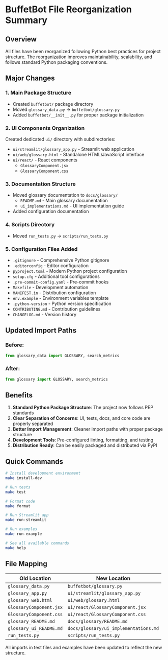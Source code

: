 # BuffetBot File Reorganization Summary

## Overview

All files have been reorganized following Python best practices for project structure. The reorganization improves maintainability, scalability, and follows standard Python packaging conventions.

## Major Changes

### 1. Main Package Structure
- Created `buffetbot/` package directory
- Moved `glossary_data.py` → `buffetbot/glossary.py`
- Added `buffetbot/__init__.py` for proper package initialization

### 2. UI Components Organization
Created dedicated `ui/` directory with subdirectories:
- `ui/streamlit/glossary_app.py` - Streamlit web application
- `ui/web/glossary.html` - Standalone HTML/JavaScript interface
- `ui/react/` - React components
  - `GlossaryComponent.jsx`
  - `GlossaryComponent.css`

### 3. Documentation Structure
- Moved glossary documentation to `docs/glossary/`
  - `README.md` - Main glossary documentation
  - `ui_implementations.md` - UI implementation guide
- Added configuration documentation

### 4. Scripts Directory
- Moved `run_tests.py` → `scripts/run_tests.py`

### 5. Configuration Files Added
- `.gitignore` - Comprehensive Python gitignore
- `.editorconfig` - Editor configuration
- `pyproject.toml` - Modern Python project configuration
- `setup.cfg` - Additional tool configurations
- `.pre-commit-config.yaml` - Pre-commit hooks
- `Makefile` - Development automation
- `MANIFEST.in` - Distribution configuration
- `env.example` - Environment variables template
- `.python-version` - Python version specification
- `CONTRIBUTING.md` - Contribution guidelines
- `CHANGELOG.md` - Version history

## Updated Import Paths

### Before:
```python
from glossary_data import GLOSSARY, search_metrics
```

### After:
```python
from glossary import GLOSSARY, search_metrics
```

## Benefits

1. **Standard Python Package Structure**: The project now follows PEP standards
2. **Clear Separation of Concerns**: UI, tests, docs, and core code are properly separated
3. **Better Import Management**: Cleaner import paths with proper package structure
4. **Development Tools**: Pre-configured linting, formatting, and testing
5. **Distribution Ready**: Can be easily packaged and distributed via PyPI

## Quick Commands

```bash
# Install development environment
make install-dev

# Run tests
make test

# Format code
make format

# Run Streamlit app
make run-streamlit

# Run examples
make run-example

# See all available commands
make help
```

## File Mapping

| Old Location | New Location |
|--------------|--------------|
| `glossary_data.py` | `buffetbot/glossary.py` |
| `glossary_app.py` | `ui/streamlit/glossary_app.py` |
| `glossary_web.html` | `ui/web/glossary.html` |
| `GlossaryComponent.jsx` | `ui/react/GlossaryComponent.jsx` |
| `GlossaryComponent.css` | `ui/react/GlossaryComponent.css` |
| `glossary_README.md` | `docs/glossary/README.md` |
| `glossary_ui_README.md` | `docs/glossary/ui_implementations.md` |
| `run_tests.py` | `scripts/run_tests.py` |

All imports in test files and examples have been updated to reflect the new structure.
